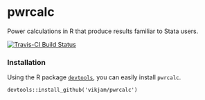 # pwrcalc
Power calculations in R that produce results familiar to Stata users.

[![Travis-CI Build Status](https://travis-ci.org/vikjam/pwrcalc.svg?branch=master)](https://travis-ci.org/vikjam/pwrcalc)

### Installation

Using the R package [`devtools`](https://www.rstudio.com/products/rpackages/devtools/), you can easily install `pwrcalc`.
```{r}
devtools::install_github('vikjam/pwrcalc')
```
